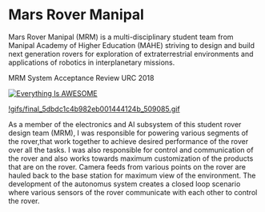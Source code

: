 # Mars Rover Manipal
Mars Rover Manipal (MRM) is a multi-disciplinary student team from Manipal Academy of Higher Education (MAHE) striving to design and build next generation rovers for exploration of extraterrestrial environments and applications of robotics in interplanetary missions.

MRM System Acceptance Review URC 2018

[![Everything Is AWESOME](gifs/final_5dbdc1c4b982eb001444124b_509085.gif)](https://www.youtube.com/watch?v=rZLyn2vADi4 "Everything Is AWESOME")

[!gifs/final_5dbdc1c4b982eb001444124b_509085.gif](https://www.youtube.com/watch?v=rZLyn2vADi4)


As a member of the electronics and AI subsystem of this student rover design team (MRM), I was responsible for powering various segments of the rover,that work together to achieve desired performance of the rover over all the tasks. I was also responsible for control and communication of the rover and also works towards maximum customization of the products that are on the rover. Camera feeds from various points on the rover are hauled back to the base station for maximum view of the environment. The development of the autonomus system creates a closed loop scenario where various sensors of the rover communicate with each other to control the rover.
